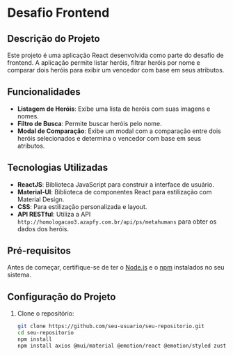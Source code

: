 # Desafio Frontend

## Descrição do Projeto

Este projeto é uma aplicação React desenvolvida como parte do desafio de frontend. A aplicação permite listar heróis, filtrar heróis por nome e comparar dois heróis para exibir um vencedor com base em seus atributos.

## Funcionalidades

- **Listagem de Heróis**: Exibe uma lista de heróis com suas imagens e nomes.
- **Filtro de Busca**: Permite buscar heróis pelo nome.
- **Modal de Comparação**: Exibe um modal com a comparação entre dois heróis selecionados e determina o vencedor com base em seus atributos.

## Tecnologias Utilizadas

- **ReactJS**: Biblioteca JavaScript para construir a interface de usuário.
- **Material-UI**: Biblioteca de componentes React para estilização com Material Design.
- **CSS**: Para estilização personalizada e layout.
- **API RESTful**: Utiliza a API `http://homologacao3.azapfy.com.br/api/ps/metahumans` para obter os dados dos heróis.

## Pré-requisitos

Antes de começar, certifique-se de ter o [Node.js](https://nodejs.org/) e o [npm](https://www.npmjs.com/) instalados no seu sistema.

## Configuração do Projeto

1. Clone o repositório:

   ```bash
   git clone https://github.com/seu-usuario/seu-repositorio.git
   cd seu-repositorio
   npm install
   npm install axios @mui/material @emotion/react @emotion/styled zustand tailwindcss
